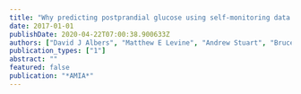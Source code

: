 ```yaml
---
title: "Why predicting postprandial glucose using self-monitoring data is difficult."
date: 2017-01-01
publishDate: 2020-04-22T07:00:38.900633Z
authors: ["David J Albers", "Matthew E Levine", "Andrew Stuart", "Bruce J Gluckman", "George Hripcsak"]
publication_types: ["1"]
abstract: ""
featured: false
publication: "*AMIA*"
---
```


